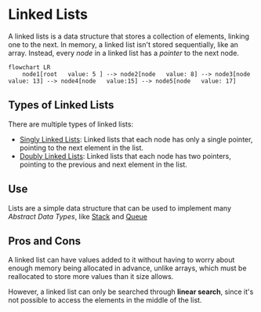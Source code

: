 # Linked Lists
A linked lists is a data structure that stores a collection of elements, linking one to the next. In memory, a linked list isn't stored sequentially, like an array. Instead, every *node* in a linked list has a *pointer* to the next node.

```mermaid
flowchart LR
    node1[root   value: 5 ] --> node2[node   value: 8] --> node3[node   value: 13] --> node4[node   value:15] --> node5[node   value: 17]
```

## Types of Linked Lists
There are multiple types of linked lists:
- [Singly Linked Lists](./CS50x_Singly-Linked-Lists.md): Linked lists that each node has only a single pointer, pointing to the next element in the list.
- [Doubly Linked Lists](./CS50x_Doubly-Linked-Lists.md): Linked lists that each node has two pointers, pointing to the previous and next element in the list.

## Use
Lists are a simple data structure that can be used to implement many *Abstract Data Types*, like [Stack](./CS50x_Stack.md) and [Queue](./CS50x_Queue.md)

## Pros and Cons
A linked list can have values added to it without having to worry about enough memory being allocated in advance, unlike arrays, which must be reallocated to store more values than it size allows.

However, a linked list can only be searched through **linear search**, since it's not possible to access the elements in the middle of the list.
